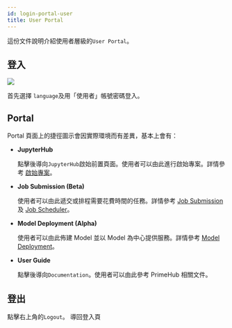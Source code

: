 ```yaml
---
id: login-portal-user
title: User Portal
---
```


這份文件說明介紹使用者層級的`User Portal`。

## 登入

![](assets/login_1.png)

首先選擇 `language`及用「使用者」帳號密碼登入。

## Portal

Portal 頁面上的捷徑圖示會因實際環境而有差異，基本上會有：

+ **JupyterHub**

    點擊後導向`JupyterHub`啟始前置頁面。使用者可以由此進行啟始專案。詳情參考 [啟始專案](launch-project)。

+ **Job Submission (Beta)**

    使用者可以由此遞交或排程需要花費時間的任務。詳情參考 [Job Submission](../job-submission-cht) 及 [Job Scheduler](../job-scheduling-feature-cht)。

+ **Model Deployment (Alpha)**

    使用者可以由此佈建 Model 並以 Model 為中心提供服務。詳情參考 [Model Deployment](../model-deployment-feature)。


+ **User Guide**

    點擊後導向`Documentation`。使用者可以由此參考 PrimeHub 相關文件。



## 登出

點擊右上角的`Logout`。 導回登入頁

